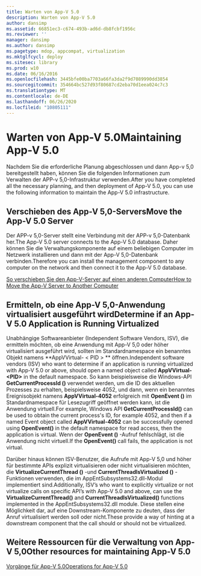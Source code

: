 ```yaml
---
title: Warten von App-V 5.0
description: Warten von App-V 5.0
author: dansimp
ms.assetid: 66851ec3-c674-493b-ad6d-db8fcbf1956c
ms.reviewer: ''
manager: dansimp
ms.author: dansimp
ms.pagetype: mdop, appcompat, virtualization
ms.mktglfcycl: deploy
ms.sitesec: library
ms.prod: w10
ms.date: 06/16/2016
ms.openlocfilehash: 3445bfe00ba7703a66fa3da2f9d7089990dd3854
ms.sourcegitcommit: 354664bc527d93f80687cd2eba70d1eea024c7c3
ms.translationtype: MT
ms.contentlocale: de-DE
ms.lasthandoff: 06/26/2020
ms.locfileid: "10805111"
---
```

# <span data-ttu-id="3e80f-103">Warten von App-V 5.0</span><span class="sxs-lookup"><span data-stu-id="3e80f-103">Maintaining App-V 5.0</span></span>


<span data-ttu-id="3e80f-104">Nachdem Sie die erforderliche Planung abgeschlossen und dann App-v 5,0 bereitgestellt haben, können Sie die folgenden Informationen zum Verwalten der APP-v 5,0-Infrastruktur verwenden.</span><span class="sxs-lookup"><span data-stu-id="3e80f-104">After you have completed all the necessary planning, and then deployment of App-V 5.0, you can use the following information to maintain the App-V 5.0 infrastructure.</span></span>

## <a href="" id="move-the-app-v-5-0-server-"></a><span data-ttu-id="3e80f-105">Verschieben des App-V 5,0-Servers</span><span class="sxs-lookup"><span data-stu-id="3e80f-105">Move the App-V 5.0 Server</span></span>


<span data-ttu-id="3e80f-106">Der APP-v 5,0-Server stellt eine Verbindung mit der APP-v 5,0-Datenbank her.</span><span class="sxs-lookup"><span data-stu-id="3e80f-106">The App-V 5.0 server connects to the App-V 5.0 database.</span></span> <span data-ttu-id="3e80f-107">Daher können Sie die Verwaltungskomponente auf einem beliebigen Computer im Netzwerk installieren und dann mit der App-V 5,0-Datenbank verbinden.</span><span class="sxs-lookup"><span data-stu-id="3e80f-107">Therefore you can install the management component to any computer on the network and then connect it to the App-V 5.0 database.</span></span>

[<span data-ttu-id="3e80f-108">So verschieben Sie den App-V-Server auf einen anderen Computer</span><span class="sxs-lookup"><span data-stu-id="3e80f-108">How to Move the App-V Server to Another Computer</span></span>](how-to-move-the-app-v-server-to-another-computer.md)

## <a href="" id="determine-if-an-app-v-5-0-application-is-running-virtualized-"></a><span data-ttu-id="3e80f-109">Ermitteln, ob eine App-V 5,0-Anwendung virtualisiert ausgeführt wird</span><span class="sxs-lookup"><span data-stu-id="3e80f-109">Determine if an App-V 5.0 Application is Running Virtualized</span></span>


<span data-ttu-id="3e80f-110">Unabhängige Softwareanbieter (Independent Software Vendors, ISV), die ermitteln möchten, ob eine Anwendung mit App-V 5,0 oder höher virtualisiert ausgeführt wird, sollten im Standardnamespace ein benanntes Objekt namens \*\*AppVVirtual- &lt; PID &gt; \*\* öffnen.</span><span class="sxs-lookup"><span data-stu-id="3e80f-110">Independent software vendors (ISV) who want to determine if an application is running virtualized with App-V 5.0 or above, should open a named object called **AppVVirtual-&lt;PID&gt;** in the default namespace.</span></span> <span data-ttu-id="3e80f-111">So kann beispielsweise die Windows-API **GetCurrentProcessId ()** verwendet werden, um die ID des aktuellen Prozesses zu erhalten, beispielsweise 4052, und dann, wenn ein benanntes Ereignisobjekt namens **AppVVirtual-4052** erfolgreich mit **OpenEvent ()** im Standardnamespace für Lesezugriff geöffnet werden kann, ist die Anwendung virtuell.</span><span class="sxs-lookup"><span data-stu-id="3e80f-111">For example, Windows API **GetCurrentProcessId()** can be used to obtain the current process's ID, for example 4052, and then if a named Event object called **AppVVirtual-4052** can be successfully opened using **OpenEvent()** in the default namespace for read access, then the application is virtual.</span></span> <span data-ttu-id="3e80f-112">Wenn der **OpenEvent ()** -Aufruf fehlschlägt, ist die Anwendung nicht virtuell.</span><span class="sxs-lookup"><span data-stu-id="3e80f-112">If the **OpenEvent()** call fails, the application is not virtual.</span></span>

<span data-ttu-id="3e80f-113">Darüber hinaus können ISV-Benutzer, die Aufrufe mit App-V 5,0 und höher für bestimmte APIs explizit virtualisieren oder nicht virtualisieren möchten, die **VirtualizeCurrentThread ()** -und **CurrentThreadIsVirtualized ()** -Funktionen verwenden, die im AppEntSubsystems32.dll-Modul implementiert sind.</span><span class="sxs-lookup"><span data-stu-id="3e80f-113">Additionally, ISV’s who want to explicitly virtualize or not virtualize calls on specific API’s with App-V 5.0 and above, can use the **VirtualizeCurrentThread()** and **CurrentThreadIsVirtualized()** functions implemented in the AppEntSubsystems32.dll module.</span></span> <span data-ttu-id="3e80f-114">Diese stellen eine Möglichkeit dar, auf eine Downstream-Komponente zu deuten, dass der Anruf virtualisiert werden soll oder nicht.</span><span class="sxs-lookup"><span data-stu-id="3e80f-114">These provide a way of hinting at a downstream component that the call should or should not be virtualized.</span></span>






## <span data-ttu-id="3e80f-115">Weitere Ressourcen für die Verwaltung von App-V 5,0</span><span class="sxs-lookup"><span data-stu-id="3e80f-115">Other resources for maintaining App-V 5.0</span></span>


[<span data-ttu-id="3e80f-116">Vorgänge für App-V 5.0</span><span class="sxs-lookup"><span data-stu-id="3e80f-116">Operations for App-V 5.0</span></span>](operations-for-app-v-50.md)

 

 





